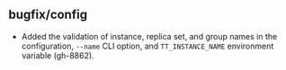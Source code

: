 ## bugfix/config

* Added the validation of instance, replica set, and group names in the
  configuration, `--name` CLI option, and `TT_INSTANCE_NAME` environment
  variable (gh-8862).
